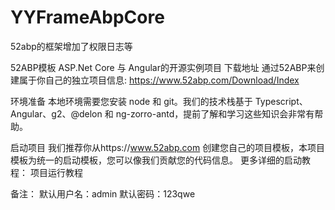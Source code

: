 # YYFrameAbpCore
52abp的框架增加了权限日志等

52ABP模板 ASP.Net Core 与 Angular的开源实例项目 
下载地址
通过52ABP来创建属于你自己的独立项目信息: https://www.52abp.com/Download/Index

环境准备
本地环境需要您安装 node 和 git。我们的技术栈基于 Typescript、Angular、g2、@delon 和 ng-zorro-antd，提前了解和学习这些知识会非常有帮助。

启动项目
我们推荐你从https://www.52abp.com 创建您自己的项目模板，本项目模板为统一的启动模板，您可以像我们贡献您的代码信息。
更多详细的启动教程： 项目运行教程

备注：
默认用户名：admin
默认密码：123qwe
